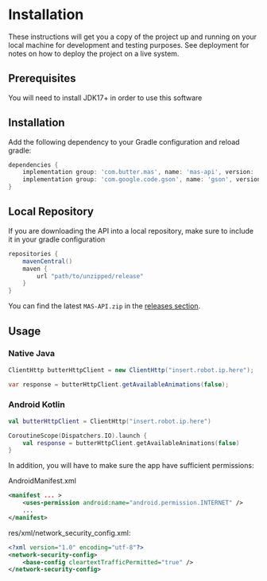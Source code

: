 # Installation

These instructions will get you a copy of the project up and running on your local machine for development and testing purposes. See deployment for notes on how to deploy the project on a live system.

## Prerequisites

You will need to install JDK17+ in order to use this software

## Installation

Add the following dependency to your Gradle configuration and reload gradle:
```gradle
dependencies {
    implementation group: 'com.butter.mas', name: 'mas-api', version: '${api_version}'          // 2.5.0
    implementation group: 'com.google.code.gson', name: 'gson', version: '${gson_version_2}'    // 2.11.0
}
```

## Local Repository

If you are downloading the API into a local repository, make sure to include it in your gradle configuration
```gradle
repositories {
    mavenCentral()
    maven {
        url "path/to/unzipped/release"
    }
}
```
You can find the latest `MAS-API.zip` in the [releases section](https://github.com/butter-robotics/Butter.MAS.JavaAPI/releases).

## Usage

### Native Java
```java
ClientHttp butterHttpClient = new ClientHttp("insert.robot.ip.here");

var response = butterHttpClient.getAvailableAnimations(false);
```

### Android Kotlin
```kotlin
val butterHttpClient = ClientHttp("insert.robot.ip.here")

CoroutineScope(Dispatchers.IO).launch {
    val response = butterHttpClient.getAvailableAnimations(false)
}
```

In addition, you will have to make sure the app have sufficient permissions:

AndroidManifest.xml
```xml
<manifest ... >
    <uses-permission android:name="android.permission.INTERNET" />
    ...
</manifest>
```

res/xml/network_security_config.xml:
```xml
<?xml version="1.0" encoding="utf-8"?>
<network-security-config>
    <base-config cleartextTrafficPermitted="true" />
</network-security-config>
```
